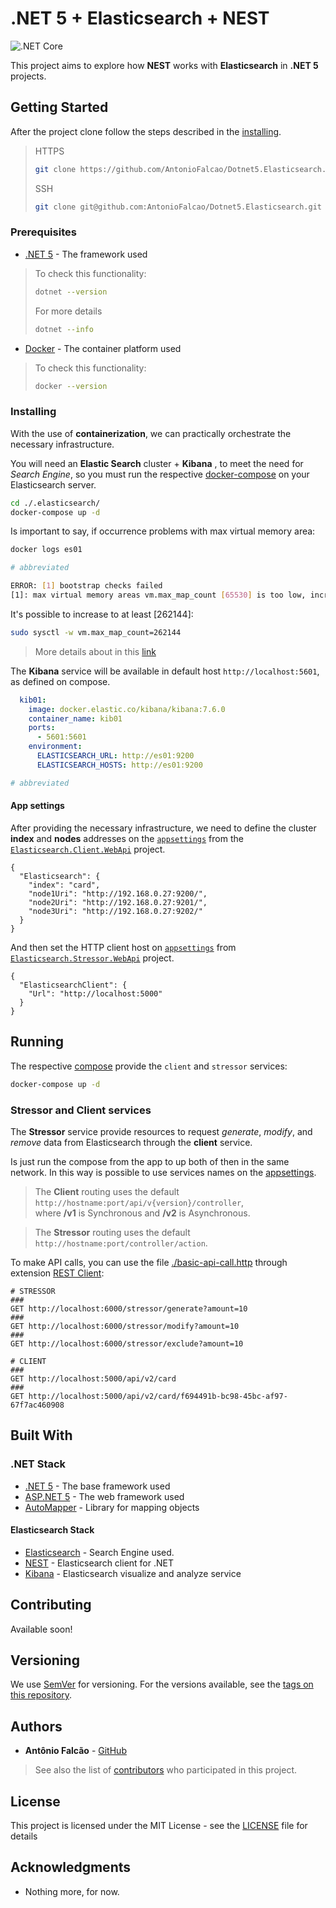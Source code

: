 # .NET 5 + Elasticsearch + NEST

![.NET Core](https://github.com/AntonioFalcao/Dotnet5.Elasticsearch/workflows/.NET%20Core/badge.svg?branch=master)

This project aims to explore how **NEST** works with **Elasticsearch** in **.NET 5** projects.

## Getting Started

After the project clone follow the steps described in the [installing](#installing).

> HTTPS
>
>```bash
>git clone https://github.com/AntonioFalcao/Dotnet5.Elasticsearch.git
>```
>
> SSH
>
>```bash
>git clone git@github.com:AntonioFalcao/Dotnet5.Elasticsearch.git
>```

### Prerequisites

* [.NET 5](https://github.com/dotnet/core/blob/master/release-notes/5.0/preview/5.0.0-preview.5-install-instructions.md) - The framework used

> To check this functionality:
>
>```bash
>dotnet --version
>```
>
> For more details
>
>```bash
>dotnet --info
>```

* [Docker](https://www.docker.com/) - The container platform used

> To check this functionality:
>
>```bash
>docker --version
>```

### Installing

With the use of **containerization**, we can practically orchestrate the necessary infrastructure.

You will need an **Elastic Search** cluster + **Kibana** , to meet the need for _Search Engine_, so you must run the respective [docker-compose](./.elasticsearch/docker-compose.yml) on your Elasticsearch server.

```bash
cd ./.elasticsearch/
docker-compose up -d
```

Is important to say, if occurrence problems with max virtual memory area:

```bash
docker logs es01

# abbreviated

ERROR: [1] bootstrap checks failed
[1]: max virtual memory areas vm.max_map_count [65530] is too low, increase to at least [262144]
```  

It's possible to increase to at least [262144]:

```bash
sudo sysctl -w vm.max_map_count=262144
```

> More details about in this [link](https://www.elastic.co/guide/en/elasticsearch/reference/7.5/docker.html#docker-prod-prerequisites)

The **Kibana** service will be available in default host `http://localhost:5601`, as defined on compose.

```yaml
  kib01:
    image: docker.elastic.co/kibana/kibana:7.6.0
    container_name: kib01
    ports:
      - 5601:5601
    environment:
      ELASTICSEARCH_URL: http://es01:9200
      ELASTICSEARCH_HOSTS: http://es01:9200

# abbreviated
```

#### App settings

After providing the necessary infrastructure, we need to define the cluster **index** and **nodes** addresses on the [`appsettings`](./src/Dotnet5.Elasticsearch.Client.WebApi/appsettings.json) from the [`Elasticsearch.Client.WebApi`](./src/Dotnet5.Elasticsearch.Client.WebApi) project.

```json5
{
  "Elasticsearch": {
    "index": "card",
    "node1Uri": "http://192.168.0.27:9200/",
    "node2Uri": "http://192.168.0.27:9201/",
    "node3Uri": "http://192.168.0.27:9202/"
  }
}
```

And then set the HTTP client host on [`appsettings`](./src/Dotnet5.Elasticsearch.Stressor.WebApi/appsettings.json) from [`Elasticsearch.Stressor.WebApi`](./src/Dotnet5.Elasticsearch.Stressor.WebApi) project.

```json5
{
  "ElasticsearchClient": {
    "Url": "http://localhost:5000"
  }
}
```

## Running

The respective [compose](./docker-compose.yml) provide the `client` and `stressor` services:

```bash
docker-compose up -d
```

### Stressor and Client services

The **Stressor** service provide  resources to request  _generate_, _modify_, and _remove_ data from Elasticsearch through the **client** service.

Is just run the compose from the app to up both of then in the same network. In this way is possible to use services names on the [appsettings](#app-settings).

> The **Client** routing uses the default `http://hostname:port/api/v{version}/controller`,  
> where **/v1** is Synchronous and **/v2** is Asynchronous.

> The **Stressor** routing uses the default `http://hostname:port/controller/action`.

To make API calls, you can use the file [./basic-api-call.http](./basic-api-call.http) through extension [REST Client](https://marketplace.visualstudio.com/items?itemName=humao.rest-client):

```http request
# STRESSOR
###
GET http://localhost:6000/stressor/generate?amount=10
###
GET http://localhost:6000/stressor/modify?amount=10
###
GET http://localhost:6000/stressor/exclude?amount=10
```
```http request
# CLIENT
###
GET http://localhost:5000/api/v2/card
###
GET http://localhost:5000/api/v2/card/f694491b-bc98-45bc-af97-67f7ac460908
```

## Built With

### .NET Stack

* [.NET 5](https://dotnet.microsoft.com/) - The base framework used
* [ASP.NET 5](https://docs.microsoft.com/en-us/aspnet/core/?view=aspnetcore-3.1) - The web framework used
* [AutoMapper](https://automapper.org/) - Library for mapping objects

#### Elasticsearch Stack

* [Elasticsearch](https://www.elastic.co) - Search Engine used.
* [NEST](https://www.elastic.co/guide/en/elasticsearch/client/net-api/current/nest.html) - Elasticsearch client for .NET
* [Kibana](https://www.elastic.co/pt/kibana) - Elasticsearch visualize and analyze service

## Contributing

Available soon!

## Versioning

We use [SemVer](http://semver.org/) for versioning. For the versions available, see the [tags on this repository](https://github.com/AntonioFalcao/Dotnet5.Elasticsearch/tags).

## Authors

* **Antônio Falcão** - [GitHub](https://github.com/AntonioFalcao)

> See also the list of [contributors](https://github.com/AntonioFalcao/Dotnet5.Elasticsearch/graphs/contributors) who participated in this project.

## License

This project is licensed under the MIT License - see the [LICENSE](./LICENSE) file for details

## Acknowledgments

* Nothing more, for now.
